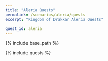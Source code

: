 ```yaml
---
title: "Aleria Quests"
permalink: /scenarios/aleria/quests
excerpt: "Kingdom of Drakkar Aleria Quests"

quest_id: aleria
---
```


{% include base_path %}

{% include quests %}
